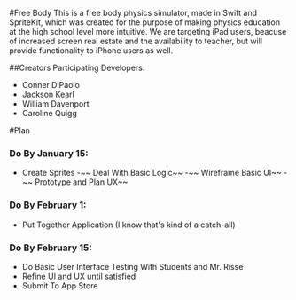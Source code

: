 #Free Body
This is a free body physics simulator, made in Swift and SpriteKit, which was created for the purpose of making physics education at the high school level more intuitive. We are targeting iPad users, beacuse of increased screen real estate and the availability to teacher, but will provide functionality to iPhone users as well.

##Creators
Participating Developers:
- Conner DiPaolo
- Jackson Kearl
- William Davenport
- Caroline Quigg

#Plan

### Do By January 15:
- Create Sprites
-~~ Deal With Basic Logic~~
-~~ Wireframe Basic UI~~
-~~ Prototype and Plan UX~~

### Do By February 1:
- Put Together Application (I know that's kind of a catch-all)

### Do By February 15:
- Do Basic User Interface Testing With Students and Mr. Risse
- Refine UI and UX until satisfied
- Submit To App Store

